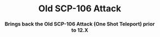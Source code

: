 <h1 align="center">Old SCP-106 Attack</h1>
<p></p>
<p></p>

<h3 align="center">Brings back the Old SCP-106 Attack (One Shot Teleport) prior to 12.X</h3>
